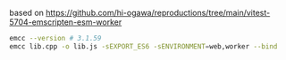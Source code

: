 based on https://github.com/hi-ogawa/reproductions/tree/main/vitest-5704-emscripten-esm-worker

```sh
emcc --version # 3.1.59
emcc lib.cpp -o lib.js -sEXPORT_ES6 -sENVIRONMENT=web,worker --bind
```
